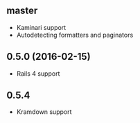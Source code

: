 ## master

  - Kaminari support
  - Autodetecting formatters and paginators

## 0.5.0 (2016-02-15)

  - Rails 4 support

## 0.5.4

  - Kramdown support